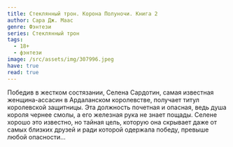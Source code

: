 ```yaml
---
title: Стеклянный трон. Корона Полуночи. Книга 2
author: Сара Дж. Маас
genre: Фэнтези
series: Стеклянный трон
tags:
  - 18+
  - фэнтези
image: /src/assets/img/307996.jpeg
have: true
read: true
---
```

Победив в жестком состязании, Селена Сардотин, самая известная женщина-ассасин в Ардаланском королевстве, получает титул королевской защитницы. Эта должность почетная и опасная, ведь душа короля чернее смолы, а его железная рука не знает пощады. Селене хорошо это известно, но тайная цель, которую она скрывает даже от самых близких друзей и ради которой одержала победу, превыше любой опасности…
